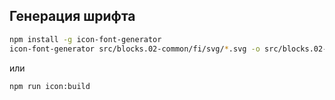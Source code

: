 ## Генерация шрифта
```bash
npm install -g icon-font-generator
icon-font-generator src/blocks.02-common/fi/svg/*.svg -o src/blocks.02-common/fi/font --name fi -c false --html true --types woff
```
или
```bash
npm run icon:build
```